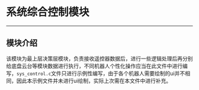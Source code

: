 # 系统综合控制模块

---

## 模块介绍

该模块为最上层决策层模块，负责接收遥控器数据后，进行一些逻辑处理后再分别给底盘云台等模块数据进行执行，不同机器人个性化操作应当在此文件中进行编写，`sys_control.c`文件只进行示例性编写，由于各个机器人需要绘制的ui并不相同，因此本示例文件并未进行ui绘制，实际上次需在本文件中进行补充。